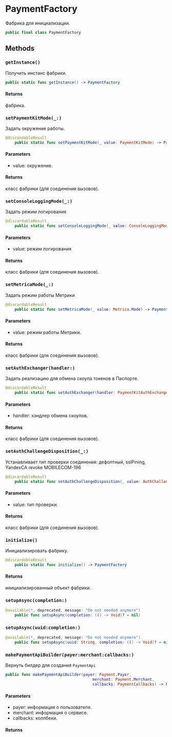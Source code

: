 # PaymentFactory

Фабрика для инициализации.

``` swift
public final class PaymentFactory 
```

## Methods

### `getInstance()`

Получить инстанс фабрики.

``` swift
public static func getInstance() -> PaymentFactory 
```

#### Returns

фабрика.

### `setPaymentKitMode(_:)`

Задать окружение работы.

``` swift
@discardableResult
    public static func setPaymentKitMode(_ value: PaymentKitMode) -> PaymentFactory.Type 
```

#### Parameters

  - value: окружение.

#### Returns

класс фабрики (для соединения вызовов).

### `setConsoleLoggingMode(_:)`

Задать режим логирования

``` swift
@discardableResult
    public static func setConsoleLoggingMode(_ value: ConsoleLoggingMode) -> PaymentFactory.Type 
```

#### Parameters

  - value: режим логирования

#### Returns

класс фабрики (для соединения вызовов).

### `setMetricaMode(_:)`

Задать режим работы Метрики

``` swift
@discardableResult
    public static func setMetricaMode(_ value: Metrica.Mode) -> PaymentFactory.Type 
```

#### Parameters

  - value: режим работы Метрики.

#### Returns

класс фабрики (для соединения вызовов).

### `setAuthExchanger(handler:)`

Задать реализацию для обмена скоупа токенов в Паспорте.

``` swift
@discardableResult
    public static func setAuthExchanger(handler: PaymentKitAuthExchanger) -> PaymentFactory.Type 
```

#### Parameters

  - handler: хэндлер обмена скоупов.

#### Returns

класс фабрики (для соединения вызовов).

### `setAuthChallengeDisposition(_:)`

Устанавливает тип проверки соединения:​ дефолтный, sslPining, YandexCA revoke MOBILECOM-196

``` swift
@discardableResult
    public static func setAuthChallengeDisposition(_ value: AuthChallengeDisposition) -> PaymentFactory.Type 
```

> 

#### Parameters

  - value: тип проверки.

#### Returns

класс фабрики (для соединения вызовов).

### `initialize()`

Инициализировать фабрику.

``` swift
@discardableResult
    public static func initialize() -> PaymentFactory 
```

#### Returns

инициализированный объект фабрики.

### `setupAsync(completion:)`

``` swift
@available(*, deprecated, message: "Do not needed anymore")
    public func setupAsync(completion: (() -> Void)? = nil) 
```

### `setupAsync(uuid:completion:)`

``` swift
@available(*, deprecated, message: "Do not needed anymore")
    public func setupAsync(uuid: String, completion: (() -> Void)? = nil) 
```

### `makePaymentApiBuilder(payer:merchant:callbacks:)`

Вернуть билдер для создания `PaymentApi`

``` swift
public func makePaymentApiBuilder(payer: Payment.Payer,
                                      merchant: Payment.Merchant,
                                      callbacks: PaymentCallbacks) -> PaymentApiBuilder 
```

#### Parameters

  - payer: информация о пользователе.
  - merchant: информация о сервисе.
  - callbacks: коллбеки.

#### Returns

